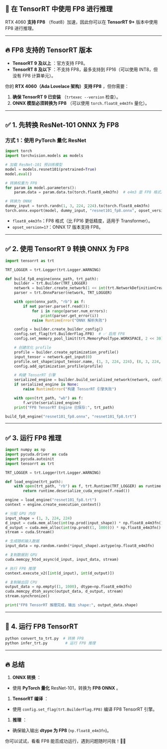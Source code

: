 ## **🚀 在 TensorRT 中使用 FP8 进行推理**

RTX 4060  **支持 FP8** （float8）加速，因此你可以在 **TensorRT 9+** 版本中使用 FP8 进行推理。

---

## **🔥 FP8 支持的 TensorRT 版本**

* **TensorRT 9 及以上** ：官方支持 FP8。
* **TensorRT 8 及以下** ：不支持 FP8，最多支持到 FP16（可以使用 INT8，但没有 FP8 计算单元）。

你的  **RTX 4060（Ada Lovelace 架构）支持 FP8** ，但你需要：

1. **确保 TensorRT 9 已安装** （`trtexec --version` 检查）。
2. **ONNX 模型必须转换为 FP8** （可以使用 `torch.float8_e4m3fn` 量化）。

---

## **✅ 1. 先转换 ResNet-101 ONNX 为 FP8**

### **方式 1：使用 PyTorch 量化 ResNet**

```python
import torch
import torchvision.models as models

# 加载 ResNet-101 预训练模型
model = models.resnet101(pretrained=True)
model.eval()

# 转换权重为 FP8
for param in model.parameters():
    param.data = param.data.to(torch.float8_e4m3fn)  # e4m3 是 FP8 格式之一

# 转换为 ONNX
dummy_input = torch.randn(1, 3, 224, 224).to(torch.float8_e4m3fn)
torch.onnx.export(model, dummy_input, "resnet101_fp8.onnx", opset_version=17)
```

* `float8_e4m3fn`：FP8 格式（比 FP16 更低精度，适用于 Transformer）。
* `opset_version=17`：ONNX 17 版本支持 FP8。

---

## **✅ 2. 使用 TensorRT 9 转换 ONNX 为 FP8**

```python
import tensorrt as trt

TRT_LOGGER = trt.Logger(trt.Logger.WARNING)

def build_fp8_engine(onnx_path, trt_path):
    builder = trt.Builder(TRT_LOGGER)
    network = builder.create_network(1 << int(trt.NetworkDefinitionCreationFlag.EXPLICIT_BATCH))
    parser = trt.OnnxParser(network, TRT_LOGGER)

    with open(onnx_path, "rb") as f:
        if not parser.parse(f.read()):
            for i in range(parser.num_errors):
                print(parser.get_error(i))
            raise RuntimeError("ONNX 解析失败")

    config = builder.create_builder_config()
    config.set_flag(trt.BuilderFlag.FP8)  # ✅ 启用 FP8
    config.set_memory_pool_limit(trt.MemoryPoolType.WORKSPACE, 2 << 30)  # 2GB 内存

    # 创建优化 profile
    profile = builder.create_optimization_profile()
    input_tensor = network.get_input(0)
    profile.set_shape(input_tensor.name, (1, 3, 224, 224), (8, 3, 224, 224), (16, 3, 224, 224))
    config.add_optimization_profile(profile)

    # 构建 TensorRT 引擎
    serialized_engine = builder.build_serialized_network(network, config)
    if serialized_engine is None:
        raise RuntimeError("构建 TensorRT 引擎失败")

    with open(trt_path, "wb") as f:
        f.write(serialized_engine)
    print("FP8 TensorRT Engine 已保存:", trt_path)

build_fp8_engine("resnet101_fp8.onnx", "resnet101_fp8.trt")
```

---

## **✅ 3. 运行 FP8 推理**

```python
import numpy as np
import pycuda.driver as cuda
import pycuda.autoinit
import tensorrt as trt

TRT_LOGGER = trt.Logger(trt.Logger.WARNING)

def load_engine(trt_path):
    with open(trt_path, "rb") as f, trt.Runtime(TRT_LOGGER) as runtime:
        return runtime.deserialize_cuda_engine(f.read())

engine = load_engine("resnet101_fp8.trt")
context = engine.create_execution_context()

# 分配 GPU 内存
input_shape = (1, 3, 224, 224)
d_input = cuda.mem_alloc(int(np.prod(input_shape)) * np.float8_e4m3fn().nbytes)
d_output = cuda.mem_alloc(int(np.prod((1, 1000))) * np.float8_e4m3fn().nbytes)
stream = cuda.Stream()

# 生成随机输入数据
input_data = np.random.randn(*input_shape).astype(np.float8_e4m3fn)

# 复制数据到 GPU
cuda.memcpy_htod_async(d_input, input_data, stream)

# 执行 FP8 推理
context.execute_v2([int(d_input), int(d_output)])

# 复制输出回 CPU
output_data = np.empty((1, 1000), dtype=np.float8_e4m3fn)
cuda.memcpy_dtoh_async(output_data, d_output, stream)
stream.synchronize()

print("FP8 TensorRT 推理完成，输出 shape:", output_data.shape)
```

---

## **🚀 4. 运行 FP8 TensorRT**

```bash
python convert_to_trt.py  # 转换 FP8
python infer_trt.py        # 运行 FP8 推理
```

---

## **🔥 总结**

1. **ONNX 转换** ：

* 使用 **PyTorch 量化** ResNet-101，转换为  **FP8 ONNX** 。

1. **TensorRT 编译** ：

* 使用 `config.set_flag(trt.BuilderFlag.FP8)` 编译 FP8 TensorRT 引擎。

1. **推理** ：

* 确保输入输出 **dtype 为 FP8** (`np.float8_e4m3fn`)。

你可以试试，看看 FP8 能否成功运行，遇到问题随时问我！💪🔥
